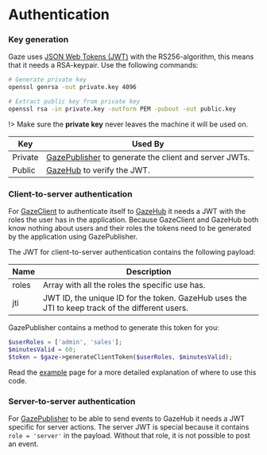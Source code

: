# Authentication

### Key generation
Gaze uses [JSON Web Tokens (JWT)](https://jwt.io/) with the RS256-algorithm, this means that it needs a RSA-keypair. Use the following commands:

```bash
# Generate private key
openssl genrsa -out private.key 4096

# Extract public key from private key
openssl rsa -in private.key -outform PEM -pubout -out public.key
```

!> Make sure the **private key** never leaves the machine it will be used on.


| Key | Used By |
| --- | --- |
| Private | [GazePublisher](gazepublisher.md) to generate the client and server JWTs. |
| Public | [GazeHub](gazehub.md) to verify the JWT. |

### Client-to-server authentication
For [GazeClient](gazeclient.md) to authenticate itself to [GazeHub](gazehub.md) it needs a JWT with the roles the user has in the application. Because GazeClient and GazeHub both know nothing about users and their roles the tokens need to be generated by the application using GazePublisher.

The JWT for client-to-server authentication contains the following payload:

| Name | Description |
| --- | --- |
| roles | Array with all the roles the specific use has. |
| jti | JWT ID, the unique ID for the token. GazeHub uses the JTI to keep track of the different users. |

GazePublisher contains a method to generate this token for you:

```php
$userRoles = ['admin', 'sales'];
$minutesValid = 60;
$token = $gaze->generateClientToken($userRoles, $minutesValid);
```

Read the [example](example) page for a more detailed explanation of where to use this code.

### Server-to-server authentication
For [GazePublisher](gazepublisher.md) to be able to send events to GazeHub it needs a JWT specific for server actions. The server JWT is special because it contains `role = 'server'` in the payload. Without that role, it is not possible to post an event.

